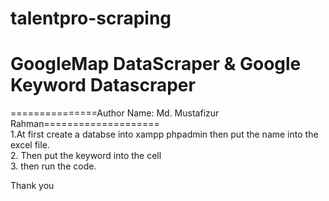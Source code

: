 # talentpro-scraping
# GoogleMap DataScraper & Google Keyword Datascraper
===============Author Name: Md. Mustafizur Rahman====================<br />
1.At first create a databse into xampp phpadmin then put the name into the excel file. <br />
2. Then put the keyword into the cell <br />
3. then run the code.<br />

Thank you
